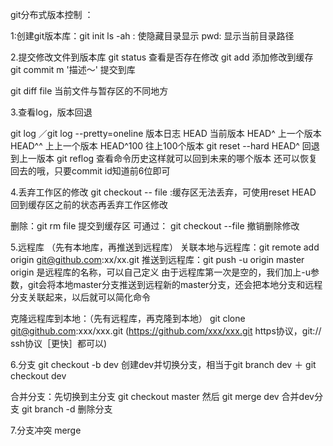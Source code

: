 git分布式版本控制
：

1:创建git版本库：git init
ls -ah : 使隐藏目录显示    pwd: 显示当前目录路径

2.提交修改文件到版本库
git status 查看是否存在修改
git add <file>  添加修改到缓存
git commit m '描述～' 提交到库

git diff file  当前文件与暂存区的不同地方

3.查看log，版本回退

git log ／git log --pretty=oneline 版本日志
HEAD       当前版本
HEAD^      上一个版本
HEAD^^     上上一个版本
HEAD^100   往上100个版本
git reset --hard HEAD^  回退到上一版本
git reflog 查看命令历史这样就可以回到未来的哪个版本
还可以恢复回去的哦，只要commit id知道前6位即可

4.丢弃工作区的修改
git checkout -- file :缓存区无法丢弃，可使用reset HEAD 回到缓存区之前的状态再丢弃工作区修改

删除：git rm file 提交到缓存区
可通过： git checkout --file 撤销删除修改

5.远程库
（先有本地库，再推送到远程库）
关联本地与远程库：git remote add origin git@github.com:xx/xx.git
推送到远程库：git push  -u origin master
origin 是远程库的名称，可以自己定义
由于远程库第一次是空的，我们加上-u参数，git会将本地master分支推送到远程新的master分支，还会把本地分支和远程分支关联起来，以后就可以简化命令

克隆远程库到本地：（先有远程库，再克隆到本地）
git clone git@github.com:xxx/xxx.git 
(https://github.com/xxx/xxx.git  https协议，git:// ssh协议［更快］都可以)

6.分支
git checkout -b dev 创建dev并切换分支，相当于git branch dev ＋ git checkout dev

合并分支：先切换到主分支 git checkout master  然后 git merge dev 合并dev分支
git branch -d <Name> 删除分支

7.分支冲突
merge


